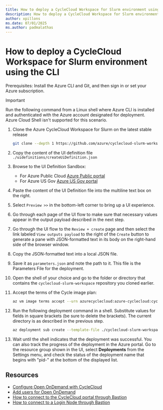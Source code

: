 ```yaml
---
title: How to deploy a CycleCloud Workspace for Slurm environment using the CLI
description: How to deploy a CycleCloud Workspace for Slurm environment using the Azure CLI and the Azure portal UI Sandbox
author: xpillons
ms.date: 07/01/2025
ms.author: padmalathas
---
```


# How to deploy a CycleCloud Workspace for Slurm environment using the CLI

Prerequisites: Install the Azure CLI and Git, and then sign in or set your Azure subscription.
> [!IMPORTANT]
> Run the following command from a Linux shell where Azure CLI is installed and authenticated with the Azure account designated for deployment. Azure Cloud Shell isn't supported for this scenario.

1. Clone the Azure CycleCloud Workspace for Slurm on the latest stable release

   ```bash
   git clone --depth 1 https://github.com/azure/cyclecloud-slurm-workspace.git
   ```

1. Copy the content of the UI definition file `./uidefinitions/createUiDefinition.json`

1. Browse to the UI Definition Sandbox:
    - For Azure Public Cloud [Azure Public portal](https://portal.azure.com/#view/Microsoft_Azure_CreateUIDef/SandboxBlade)
    - For Azure US Gov [Azure US Gov portal](https://portal.azure.us/#view/Microsoft_Azure_CreateUIDef/SandboxBlade)

1. Paste the content of the UI Definition file into the multiline text box on the right.
1. Select `Preview >>` in the bottom-left corner to bring up a UI experience. 
1. Go through each page of the UI flow to make sure that necessary values appear in the output payload described in the next step.
1. Go through the UI flow to the `Review + create` page and then select the link labeled `View outputs payload` to the right of the `Create` button to generate a pane with JSON-formatted text in its body on the right-hand side of the browser window.
1. Copy the JSON-formatted text into a local JSON file.
1. Save it as `parameters.json` and note the path to it. This file is the Parameters File for the deployment.
1. Open the shell of your choice and go to the folder or directory that contains the `cyclecloud-slurm-workspace` repository you cloned earlier.
1. Accept the terms of the Cycle image plan:

   ```bash
   az vm image terms accept --urn azurecyclecloud:azure-cyclecloud:cyclecloud8-gen2:latest
   ```
1. Run the following deployment command in a shell. Substitute values for fields in square brackets (be sure to delete the brackets). The current directory is as described in the previous step.

   ```bash
   az deployment sub create --template-file ./cyclecloud-slurm-workspace/bicep/mainTemplate.bicep --parameters parameters.json --location [ANY AZURE LOCATION E.G. eastus] --name [OPTIONAL BUT HELPFUL, DELETE IF UNUSED] 
   ```

1. Wait until the shell indicates that the deployment was successful. You can also track the progress of the deployment in the Azure portal. Go to the resource group shown in the UI, select **Deployments** from the Settings menu, and check the status of the deployment name that begins with "pid-" at the bottom of the displayed list.

## Resources

* [Configure Open OnDemand with CycleCloud](./configure-open-ondemand.md)
* [Add users for Open OnDemand](./open-ondemand-add-users.md)
* [How to connect to the CycleCloud portal through Bastion](/azure/cyclecloud/how-to/ccws/connect-to-portal-with-bastion)
* [How to connect to a Login Node through Bastion](/azure/cyclecloud/how-to/ccws/connect-to-login-node-with-bastion)
